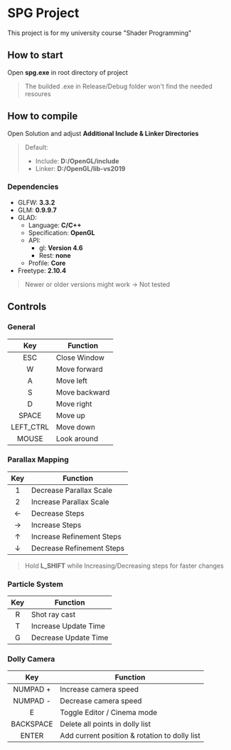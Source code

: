 # SPG Project

This project is for my university course "Shader Programming"

## How to start

Open **spg.exe** in root directory of project

> The builded .exe in Release/Debug folder won't find the needed resoures

## How to compile
Open Solution and adjust **Additional Include & Linker Directories**
> Default:
> * Include: **D:/OpenGL/include**
> * Linker: **D:/OpenGL/lib-vs2019**

### Dependencies
* GLFW: **3.3.2**
* GLM: **0.9.9.7**
* GLAD:
    * Language: **C/C++**
    * Specification: **OpenGL**
    * API:
        * gl: **Version 4.6**
        * Rest: **none**
    * Profile: **Core**
* Freetype: **2.10.4**
> Newer or older versions might work -> Not tested

## Controls

### General
|    Key    | Function      |
| :-------: | ------------- |
|    ESC    | Close Window  |
|     W     | Move forward  |
|     A     | Move left     |
|     S     | Move backward |
|     D     | Move right    |
|   SPACE   | Move up       |
| LEFT_CTRL | Move down     |
|   MOUSE   | Look around   |

### Parallax Mapping
|  Key   | Function                  |
| :----: | ------------------------- |
|   1    | Decrease Parallax Scale   |
|   2    | Increase Parallax Scale   |
| &larr; | Decrease Steps            |
| &rarr; | Increase Steps            |
| &uarr; | Increase Refinement Steps |
| &darr; | Decrease Refinement Steps |

> Hold **L_SHIFT** while Increasing/Decreasing steps for faster changes

### Particle System
|  Key   | Function                  |
| :----: | ------------------------- |
|   R    | Shot ray cast             |
|   T    | Increase Update Time      |
|   G    | Decrease Update Time      |

### Dolly Camera
|    Key    | Function                                      |
| :-------: | --------------------------------------------- |
| NUMPAD +  | Increase camera speed                         |
| NUMPAD -  | Decrease camera speed                         |
|     E     | Toggle Editor / Cinema mode                   |
| BACKSPACE | Delete all points in dolly list               |
|   ENTER   | Add current position & rotation to dolly list |
